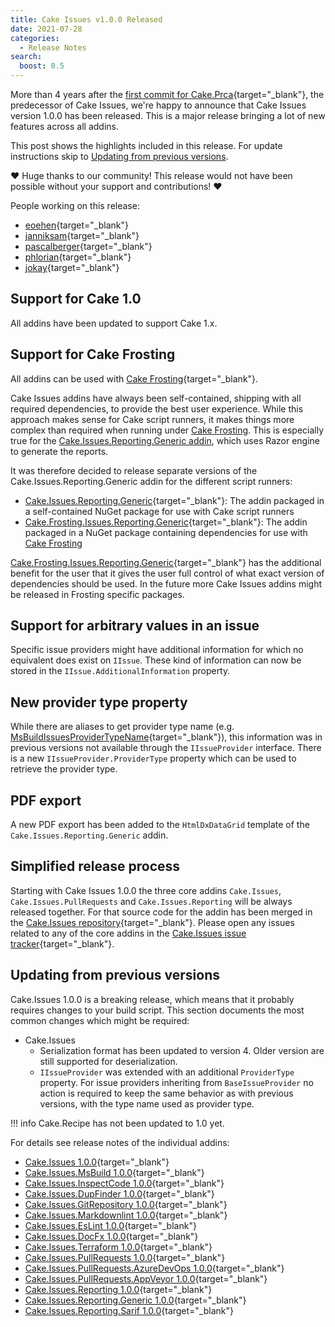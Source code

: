 ```yaml
---
title: Cake Issues v1.0.0 Released
date: 2021-07-28
categories:
  - Release Notes
search:
  boost: 0.5
---
```


More than 4 years after the [first commit for Cake.Prca](https://github.com/cake-contrib/Cake.Prca/commit/438b3a1a609e5b9cc9e6f8f489a73988f9ed1f4d){target="_blank"},
the predecessor of Cake Issues, we're happy to announce that Cake Issues version 1.0.0 has been released.
This is a major release bringing a lot of new features across all addins.

<!-- more -->

This post shows the highlights included in this release.
For update instructions skip to [Updating from previous versions](#updating-from-previous-versions).

❤ Huge thanks to our community! This release would not have been possible without your support and contributions! ❤

People working on this release:

* [eoehen](https://github.com/eoehen){target="_blank"}
* [janniksam](https://github.com/janniksam){target="_blank"}
* [pascalberger](https://github.com/pascalberger){target="_blank"}
* [phlorian](https://github.com/phlorian){target="_blank"}
* [jokay](https://github.com/jokay){target="_blank"}

## Support for Cake 1.0

All addins have been updated to support Cake 1.x.

## Support for Cake Frosting

All addins can be used with [Cake Frosting]{target="_blank"}.

Cake Issues addins have always been self-contained, shipping with all required dependencies, to provide the best user experience.
While this approach makes sense for Cake script runners, it makes things more complex than required when running under [Cake Frosting].
This is especially true for the [Cake.Issues.Reporting.Generic addin], which uses Razor engine to generate the reports.

It was therefore decided to release separate versions of the Cake.Issues.Reporting.Generic addin for the different script runners:

* [Cake.Issues.Reporting.Generic]{target="_blank"}: The addin packaged in a self-contained NuGet package for use with Cake script runners
* [Cake.Frosting.Issues.Reporting.Generic]{target="_blank"}: The addin packaged in a NuGet package containing dependencies for use with [Cake Frosting]

[Cake.Frosting.Issues.Reporting.Generic]{target="_blank"} has the additional benefit for the user that it gives the user full control
of what exact version of dependencies should be used.
In the future more Cake Issues addins might be released in Frosting specific packages.

[Cake Frosting]: https://cakebuild.net/docs/running-builds/runners/cake-frosting
[Cake.Issues.Reporting.Generic addin]: ../../documentation/report-formats/generic/index.md
[Cake.Issues.Reporting.Generic]: https://cakebuild.net/extensions/cake-issues-reporting-generic/
[Cake.Frosting.Issues.Reporting.Generic]: https://www.nuget.org/packages/Cake.Frosting.Issues.Reporting.Generic/

## Support for arbitrary values in an issue

Specific issue providers might have additional information for which no equivalent does exist on `IIssue`.
These kind of information can now be stored in the `IIssue.AdditionalInformation` property.

## New provider type property

While there are aliases to get provider type name (e.g. [MsBuildIssuesProviderTypeName]{target="_blank"}), this information was in previous versions
not available through the `IIssueProvider` interface.
There is a new `IIssueProvider.ProviderType` property which can be used to retrieve the provider type.

[MsBuildIssuesProviderTypeName]: https://cakebuild.net/api/Cake.Issues.MsBuild/MsBuildIssuesAliases/0A221402

## PDF export

A new PDF export has been added to the `HtmlDxDataGrid` template of the `Cake.Issues.Reporting.Generic` addin.

## Simplified release process

Starting with Cake Issues 1.0.0 the three core addins `Cake.Issues`, `Cake.Issues.PullRequests` and
`Cake.Issues.Reporting` will be always released together.
For that source code for the addin has been merged in the [Cake.Issues repository]{target="_blank"}.
Please open any issues related to any of the core addins in the [Cake.Issues issue tracker]{target="_blank"}.

[Cake.Issues repository]: https://github.com/cake-contrib/Cake.Issues
[Cake.Issues issue tracker]: https://github.com/cake-contrib/Cake.Issues/issues

## Updating from previous versions

Cake.Issues 1.0.0 is a breaking release, which means that it probably requires changes to your build script.
This section documents the most common changes which might be required:

* Cake.Issues
  * Serialization format has been updated to version 4.
    Older version are still supported for deserialization.
  * `IIssueProvider` was extended with an additional `ProviderType` property.
    For issue providers inheriting from `BaseIssueProvider` no action is required to keep the same behavior
    as with previous versions, with the type name used as provider type.

!!! info
    Cake.Recipe has not been updated to 1.0 yet.

For details see release notes of the individual addins:

* [Cake.Issues 1.0.0](https://github.com/cake-contrib/Cake.Issues/releases/tag/1.0.0){target="_blank"}
* [Cake.Issues.MsBuild 1.0.0](https://github.com/cake-contrib/Cake.Issues.MsBuild/releases/tag/1.0.0){target="_blank"}
* [Cake.Issues.InspectCode 1.0.0](https://github.com/cake-contrib/Cake.Issues.InspectCode/releases/tag/1.0.0){target="_blank"}
* [Cake.Issues.DupFinder 1.0.0](https://github.com/cake-contrib/Cake.Issues.DupFinder/releases/tag/1.0.0){target="_blank"}
* [Cake.Issues.GitRepository 1.0.0](https://github.com/cake-contrib/Cake.Issues.GitRepository/releases/tag/1.0.0){target="_blank"}
* [Cake.Issues.Markdownlint 1.0.0](https://github.com/cake-contrib/Cake.Issues.Markdownlint/releases/tag/1.0.0){target="_blank"}
* [Cake.Issues.EsLint 1.0.0](https://github.com/cake-contrib/Cake.Issues.EsLint/releases/tag/1.0.0){target="_blank"}
* [Cake.Issues.DocFx 1.0.0](https://github.com/cake-contrib/Cake.Issues.DocFx/releases/tag/1.0.0){target="_blank"}
* [Cake.Issues.Terraform 1.0.0](https://github.com/cake-contrib/Cake.Issues.Terraform/releases/tag/1.0.0){target="_blank"}
* [Cake.Issues.PullRequests 1.0.0](https://github.com/cake-contrib/Cake.Issues.PullRequests/releases/tag/1.0.0){target="_blank"}
* [Cake.Issues.PullRequests.AzureDevOps 1.0.0](https://github.com/cake-contrib/Cake.Issues.PullRequests.AzureDevOps/releases/tag/1.0.0){target="_blank"}
* [Cake.Issues.PullRequests.AppVeyor 1.0.0](https://github.com/cake-contrib/Cake.Issues.PullRequests.AppVeyor/releases/tag/1.0.0){target="_blank"}
* [Cake.Issues.Reporting 1.0.0](https://github.com/cake-contrib/Cake.Issues.Reporting/releases/tag/1.0.0){target="_blank"}
* [Cake.Issues.Reporting.Generic 1.0.0](https://github.com/cake-contrib/Cake.Issues.Reporting.Generic/releases/tag/1.0.0){target="_blank"}
* [Cake.Issues.Reporting.Sarif 1.0.0](https://github.com/cake-contrib/Cake.Issues.Reporting.Sarif/releases/tag/1.0.0){target="_blank"}
